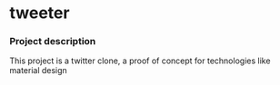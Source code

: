 # tweeter

### Project description

This project is a twitter clone, a proof of concept for technologies like material design

